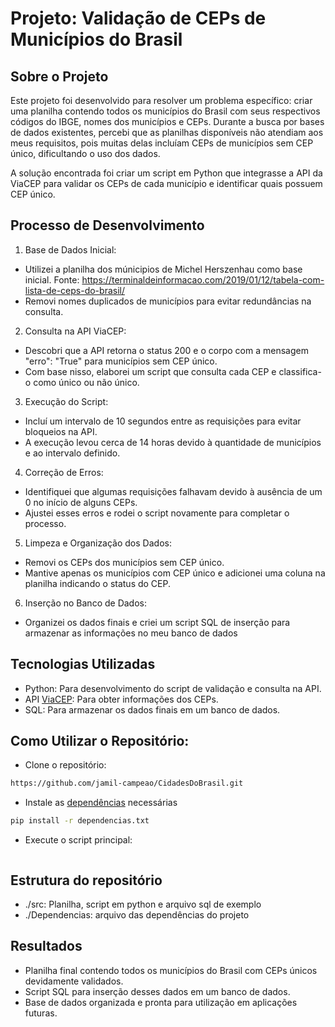 # Projeto: Validação de CEPs de Municípios do Brasil

## Sobre o Projeto
Este projeto foi desenvolvido para resolver um problema específico: criar uma planilha contendo todos os municípios do Brasil com seus respectivos códigos do IBGE, nomes dos municípios e CEPs. Durante a busca por bases de dados existentes, percebi que as planilhas disponíveis não atendiam aos meus requisitos, pois muitas delas incluíam CEPs de municípios sem CEP único, dificultando o uso dos dados.

A solução encontrada foi criar um script em Python que integrasse a API da ViaCEP para validar os CEPs de cada município e identificar quais possuem CEP único.

## Processo de Desenvolvimento
1. Base de Dados Inicial:
- Utilizei a planilha dos múnicipios de Michel Herszenhau como base inicial. Fonte: https://terminaldeinformacao.com/2019/01/12/tabela-com-lista-de-ceps-do-brasil/
- Removi nomes duplicados de municípios para evitar redundâncias na consulta.

2. Consulta na API ViaCEP:
- Descobri que a API retorna o status 200 e o corpo com a mensagem "erro": "True" para municípios sem CEP único.
- Com base nisso, elaborei um script que consulta cada CEP e classifica-o como único ou não único.

3. Execução do Script:
- Incluí um intervalo de 10 segundos entre as requisições para evitar bloqueios na API.
- A execução levou cerca de 14 horas devido à quantidade de municípios e ao intervalo definido.

4. Correção de Erros:
- Identifiquei que algumas requisições falhavam devido à ausência de um 0 no início de alguns CEPs.
- Ajustei esses erros e rodei o script novamente para completar o processo.

5. Limpeza e Organização dos Dados:
- Removi os CEPs dos municípios sem CEP único.
- Mantive apenas os municípios com CEP único e adicionei uma coluna na planilha indicando o status do CEP.

6. Inserção no Banco de Dados:
- Organizei os dados finais e criei um script SQL de inserção para armazenar as informações no meu banco de dados

## Tecnologias Utilizadas
- Python: Para desenvolvimento do script de validação e consulta na API.
- API [ViaCEP](https://viacep.com.br/): Para obter informações dos CEPs.
- SQL: Para armazenar os dados finais em um banco de dados.

## Como Utilizar o Repositório: 
- Clone o repositório:
```bash 
https://github.com/jamil-campeao/CidadesDoBrasil.git
```

- Instale as [dependências](https://github.com/jamil-campeao/CidadesDoBrasil/tree/main/Dependencias) necessárias 
```bash
pip install -r dependencias.txt
```

- Execute o script principal:
```bash
```

## Estrutura do repositório
- ./src: Planilha, script em python e arquivo sql de exemplo
- ./Dependencias: arquivo das dependências do projeto

## Resultados
- Planilha final contendo todos os municípios do Brasil com CEPs únicos devidamente validados.
- Script SQL para inserção desses dados em um banco de dados.
- Base de dados organizada e pronta para utilização em aplicações futuras.



